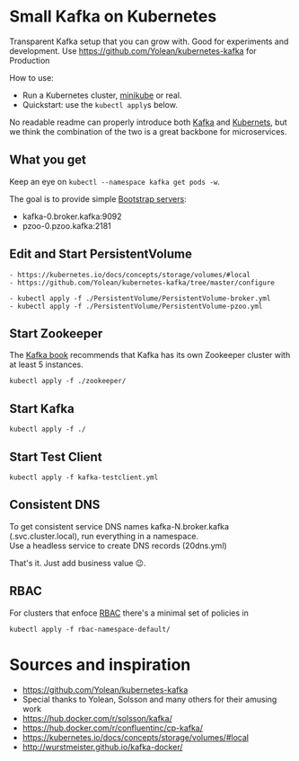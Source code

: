 
# Small Kafka on Kubernetes

Transparent Kafka setup that you can grow with.
Good for experiments and development.
Use https://github.com/Yolean/kubernetes-kafka for Production

How to use:
 * Run a Kubernetes cluster, [minikube](https://github.com/kubernetes/minikube) or real.
 * Quickstart: use the `kubectl apply`s below.

No readable readme can properly introduce both [Kafka](http://kafka.apache.org/) and [Kubernets](https://kubernetes.io/),
but we think the combination of the two is a great backbone for microservices.

## What you get

Keep an eye on `kubectl --namespace kafka get pods -w`.

The goal is to provide simple [Bootstrap servers](http://kafka.apache.org/documentation/#producerconfigs): 
- kafka-0.broker.kafka:9092
- pzoo-0.pzoo.kafka:2181

## Edit and Start PersistentVolume
```
- https://kubernetes.io/docs/concepts/storage/volumes/#local
- https://github.com/Yolean/kubernetes-kafka/tree/master/configure
```
```
- kubectl apply -f ./PersistentVolume/PersistentVolume-broker.yml
- kubectl apply -f ./PersistentVolume/PersistentVolume-pzoo.yml
```

## Start Zookeeper

The [Kafka book](https://www.confluent.io/resources/kafka-definitive-guide-preview-edition/) recommends that Kafka has its own Zookeeper cluster with at least 5 instances.

```
kubectl apply -f ./zookeeper/
```

## Start Kafka

```
kubectl apply -f ./
```


## Start Test Client

```
kubectl apply -f kafka-testclient.yml
```

## Consistent DNS

To get consistent service DNS names kafka-N.broker.kafka (.svc.cluster.local), run everything in a namespace.<br>
Use a headless service to create DNS records (20dns.yml)

That's it. Just add business value :wink:.

## RBAC

For clusters that enfoce [RBAC](https://kubernetes.io/docs/admin/authorization/rbac/) there's a minimal set of policies in
```
kubectl apply -f rbac-namespace-default/
```

# Sources and inspiration
- https://github.com/Yolean/kubernetes-kafka
- Special thanks to Yolean, Solsson and many others for their amusing work
- https://hub.docker.com/r/solsson/kafka/
- https://hub.docker.com/r/confluentinc/cp-kafka/
- https://kubernetes.io/docs/concepts/storage/volumes/#local
- http://wurstmeister.github.io/kafka-docker/
